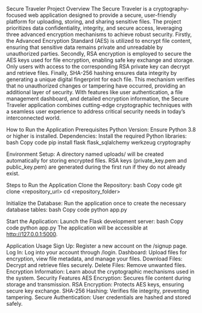 Secure Traveler
Project Overview
The Secure Traveler is a cryptography-focused web application designed to provide a secure, user-friendly platform for uploading, storing, and sharing sensitive files. 
The project prioritizes data confidentiality, integrity, and secure access, leveraging three advanced encryption mechanisms to achieve robust security.
Firstly, the Advanced Encryption Standard (AES) is utilized to encrypt file content, ensuring that sensitive data remains private and unreadable by unauthorized parties. 
Secondly, RSA encryption is employed to secure the AES keys used for file encryption, enabling safe key exchange and storage. Only users with access to the corresponding RSA private key can decrypt and retrieve files. 
Finally, SHA-256 hashing ensures data integrity by generating a unique digital fingerprint for each file. This mechanism verifies that no unauthorized changes or tampering have occurred, providing an additional layer of security.
With features like user authentication, a file management dashboard, and detailed encryption information, the Secure Traveler application combines cutting-edge cryptographic techniques with a seamless user experience to address critical security needs in today’s interconnected world.

How to Run the Application
Prerequisites
Python Version: Ensure Python 3.8 or higher is installed.
Dependencies: Install the required Python libraries:
bash
Copy code
pip install flask flask_sqlalchemy werkzeug cryptography

Environment Setup:
A directory named uploads/ will be created automatically for storing encrypted files.
RSA keys (private_key.pem and public_key.pem) are generated during the first run if they do not already exist.

Steps to Run the Application
Clone the Repository:
bash
Copy code
git clone <repository_url>
cd <repository_folder>

Initialize the Database: Run the application once to create the necessary database tables:
bash
Copy code
python app.py

Start the Application: Launch the Flask development server:
bash
Copy code
python app.py
The application will be accessible at http://127.0.0.1:5000.

Application Usage
Sign Up: Register a new account on the /signup page.
Log In: Log into your account through /login.
Dashboard: Upload files for encryption, view file metadata, and manage your files.
Download Files: Decrypt and retrieve files securely.
Delete Files: Remove unwanted files.
Encryption Information: Learn about the cryptographic mechanisms used in the system.
Security Features
AES Encryption: Secures file content during storage and transmission.
RSA Encryption: Protects AES keys, ensuring secure key exchange.
SHA-256 Hashing: Verifies file integrity, preventing tampering.
Secure Authentication: User credentials are hashed and stored safely.
